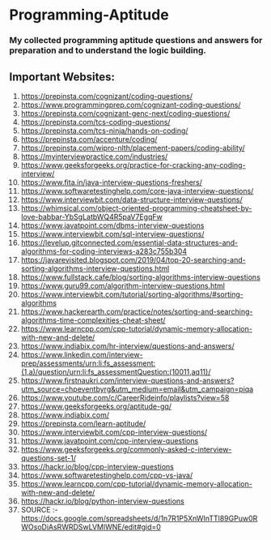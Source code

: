 # Programming-Aptitude
### My collected programming aptitude questions and answers for preparation and to understand the logic building.
## Important Websites:
1) https://prepinsta.com/cognizant/coding-questions/
2) https://www.programmingprep.com/cognizant-coding-questions/
3) https://prepinsta.com/cognizant-genc-next/coding-questions/
4) https://prepinsta.com/tcs-coding-questions/
5) https://prepinsta.com/tcs-ninja/hands-on-coding/
6) https://prepinsta.com/accenture/coding/
7) https://prepinsta.com/wipro-nlth/placement-papers/coding-ability/
8) https://myinterviewpractice.com/industries/
9) https://www.geeksforgeeks.org/practice-for-cracking-any-coding-interview/
10) https://www.fita.in/java-interview-questions-freshers/
11) https://www.softwaretestinghelp.com/core-java-interview-questions/
12) https://www.interviewbit.com/data-structure-interview-questions/
13) https://whimsical.com/object-oriented-programming-cheatsheet-by-love-babbar-YbSgLatbWQ4R5paV7EgqFw
14) https://www.javatpoint.com/dbms-interview-questions
15) https://www.interviewbit.com/sql-interview-questions/
16) https://levelup.gitconnected.com/essential-data-structures-and-algorithms-for-coding-interviews-a283c755b304
17) https://javarevisited.blogspot.com/2019/04/top-20-searching-and-sorting-algorithms-interview-questions.html
18) https://www.fullstack.cafe/blog/sorting-algorithms-interview-questions
19) https://www.guru99.com/algorithm-interview-questions.html
20) https://www.interviewbit.com/tutorial/sorting-algorithms/#sorting-algorithms
21) https://www.hackerearth.com/practice/notes/sorting-and-searching-algorithms-time-complexities-cheat-sheet/
22) https://www.learncpp.com/cpp-tutorial/dynamic-memory-allocation-with-new-and-delete/
23) https://www.indiabix.com/hr-interview/questions-and-answers/
24) https://www.linkedin.com/interview-prep/assessments/urn:li:fs_assessment:(1,a)/question/urn:li:fs_assessmentQuestion:(10011,aq11)/
25) https://www.firstnaukri.com/interview-questions-and-answers?utm_source=chpeventbyrg&utm_medium=email&utm_campaign=piqa
26) https://www.youtube.com/c/CareerRideinfo/playlists?view=58
27) https://www.geeksforgeeks.org/aptitude-gq/
28) https://www.indiabix.com/
29) https://prepinsta.com/learn-aptitude/
30) https://www.interviewbit.com/cpp-interview-questions/
31) https://www.javatpoint.com/cpp-interview-questions
32) https://www.geeksforgeeks.org/commonly-asked-c-interview-questions-set-1/
33) https://hackr.io/blog/cpp-interview-questions
34) https://www.softwaretestinghelp.com/cpp-vs-java/
35) https://www.learncpp.com/cpp-tutorial/dynamic-memory-allocation-with-new-and-delete/
36) https://hackr.io/blog/python-interview-questions
37) SOURCE :- https://docs.google.com/spreadsheets/d/1n7R1P5XnWInTTl89GPuw0RWOsoDiAsRWRDSwLVMlWNE/edit#gid=0
